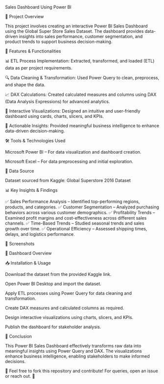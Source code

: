 Sales Dashboard Using Power BI



📌 Project Overview

This project involves creating an interactive Power BI Sales Dashboard using the Global Super Store Sales Dataset. The dashboard provides data-driven insights into sales performance, customer segmentation, and product trends to support business decision-making.

🚀 Features & Functionalities

📊 ETL Process Implementation: Extracted, transformed, and loaded (ETL) data as per project requirements.

🔍 Data Cleaning & Transformation: Used Power Query to clean, preprocess, and shape the data.

📈 DAX Calculations: Created calculated measures and columns using DAX (Data Analysis Expressions) for advanced analytics.

🎨 Interactive Visualizations: Designed an intuitive and user-friendly dashboard using cards, charts, slicers, and KPIs.

📢 Actionable Insights: Provided meaningful business intelligence to enhance data-driven decision-making.

🛠️ Tools & Technologies Used

Microsoft Power BI – For data visualization and dashboard creation.

Microsoft Excel – For data preprocessing and initial exploration.

📂 Data Source

Dataset sourced from Kaggle: Global Superstore 2016 Dataset

📊 Key Insights & Findings

✅ Sales Performance Analysis – Identified top-performing regions, products, and categories.
✅ Customer Segmentation – Analyzed purchasing behaviors across various customer demographics.
✅ Profitability Trends – Examined profit margins and cost-effectiveness across different sales channels.
✅ Time-Based Trends – Studied seasonal trends and sales growth over time.
✅ Operational Efficiency – Assessed shipping times, delays, and logistics performance.

📎 Screenshots

🔹 Dashboard Overview


📥 Installation & Usage

Download the dataset from the provided Kaggle link.

Open Power BI Desktop and import the dataset.

Apply ETL processes using Power Query for data cleaning and transformation.

Create DAX measures and calculated columns as required.

Design interactive visualizations using charts, slicers, and KPIs.

Publish the dashboard for stakeholder analysis.

📌 Conclusion

This Power BI Sales Dashboard effectively transforms raw data into meaningful insights using Power Query and DAX. The visualizations enhance business intelligence, enabling stakeholders to make informed decisions.

🔹 Feel free to fork this repository and contribute! For queries, open an issue or reach out. 🚀
